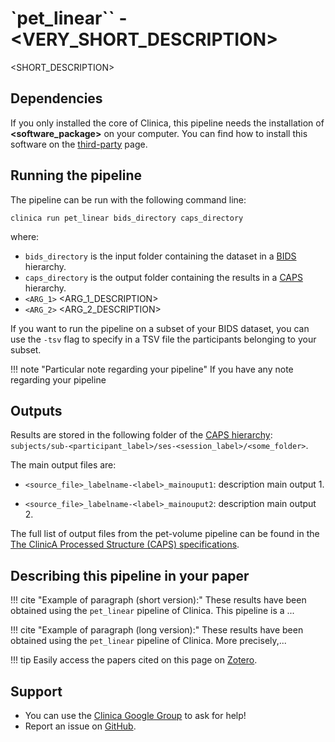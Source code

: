 # `pet_linear`` - <VERY_SHORT_DESCRIPTION>

<SHORT_DESCRIPTION>


## Dependencies
<!-- If you installed the docker image of Clinica, nothing is required. -->

If you only installed the core of Clinica, this pipeline needs the installation
of **<software_package>** on your computer. You can find how to install this
software on the [third-party](../../Third-party) page.


## Running the pipeline
The pipeline can be run with the following command line:

```
clinica run pet_linear bids_directory caps_directory
```
where:

  - `bids_directory` is the input folder containing the dataset in a [BIDS](../BIDS) hierarchy.
  - `caps_directory` is the output folder containing the results in a [CAPS](../CAPS) hierarchy.
  - `<ARG_1>` <ARG_1_DESCRIPTION>
  - `<ARG_2>` <ARG_2_DESCRIPTION>

If you want to run the pipeline on a subset of your BIDS dataset, you can use
the `-tsv` flag to specify in a TSV file the participants belonging to your subset.

!!! note "Particular note regarding your pipeline"
    If you have any note regarding your pipeline


## Outputs

Results are stored in the following folder of the [CAPS hierarchy](../../CAPS/Specifications/#<section_generated_by_mkdocs>):
`subjects/sub-<participant_label>/ses-<session_label>/<some_folder>`.

The main output files are:

  - `<source_file>_labelname-<label>_mainouput1`: description main output 1.

  - `<source_file>_labelname-<label>_mainouput2`: description main output 2.

The full list of output files from the pet-volume pipeline can be found in the
[The ClinicA Processed Structure (CAPS) specifications](../../CAPS/Specifications/#<section_generated_by_mkdocs>).


<!--## Visualization of the results-->

<!--!!! note-->
<!--    The visualization command is not available for the moment. Please come back later, this section will be updated ASAP.-->


## Describing this pipeline in your paper

<!--You can have a single version of how to describe your pipeline.
In that case, simply use `!!! cite "Example of paragraph:"` -->

!!! cite "Example of paragraph (short version):"
    These results have been obtained using the `pet_linear`
    pipeline of Clinica. This pipeline is a ...

!!! cite "Example of paragraph (long version):"
    These results have been obtained using the `pet_linear`
    pipeline of Clinica. More precisely,...

!!! tip
    Easily access the papers cited on this page on [Zotero](https://www.zotero.org/groups/2240070/clinica_aramislab/items/collectionKey/INDXD9QQ).

## Support
-   You can use the [Clinica Google Group](https://groups.google.com/forum/#!forum/clinica-user) to ask for help!
-   Report an issue on [GitHub](https://github.com/aramis-lab/clinica/issues).